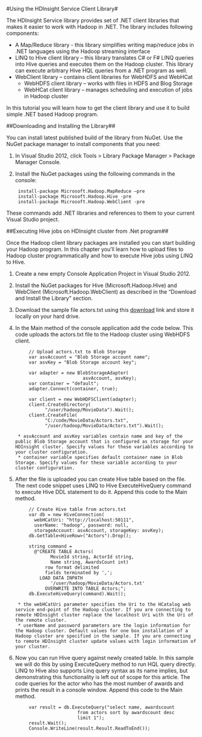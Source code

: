 <properties linkid="manage-services-hdinsight-using-client-library" urlDisplayName="Using the HDInsight Service Client Library" pageTitle="How to use the HDInsight Client Library - Windows Azure guidance" metaKeywords="hdinsight library, hdinsight .net, hdinsight .net azure" metaDescription="Learn how to use the .Net client Libraries for HDInsight." umbracoNaviHide="0" disqusComments="1" writer="sburgess" editor="mollybos" manager="paulettm" />

<div chunk="../chunks/hdinsight-left-nav.md" />

#Using the HDInsight Service Client Library#

The HDInsight Service library provides set of .NET client libraries that makes it easier to work with Hadoop in .NET. The library includes following components:

- 	A Map/Reduce library - this library simplifies writing map/reduce jobs in .NET languages using the Hadoop streaming interface
- 	LINQ to Hive client library – this library translates C# or F# LINQ queries into Hive queries and executes them on the Hadoop cluster. This library can execute arbitrary Hive HQL queries from a .NET program as well.
- 	WebClient library – contains client libraries for WebHDFS and WebHCat
	- 	WebHDFS client library – works with files in HDFS and Blog Storage
	- WebHCat client library – manages scheduling and execution of jobs in Hadoop cluster

In this tutorial you will learn how to get the client library and use it to build simple .NET based Hadoop program.

##Downloading and Installing the Library##

You can install latest published build of the library from NuGet. Use the NuGet package manager to install components that you need:

1. In Visual Studio 2012, click Tools > Library Package Manager > Package Manager Console.
2. Install the NuGet packages using the following commands in the console:

		install-package Microsoft.Hadoop.MapReduce –pre
		install-package Microsoft.Hadoop.Hive -pre 
		install-package Microsoft.Hadoop.WebClient -pre 

These commands add .NET libraries and references to them to your current Visual Studio project.

##Executing Hive jobs on HDInsight cluster from .Net program##

Once the Hadoop client library packages are installed you can start building your Hadoop program. In this chapter you’ll learn how to upload files to Hadoop cluster programmatically and how to execute Hive jobs using LINQ to Hive.

1. Create a new empty Console Application Project in Visual Studio 2012.
2. Install the NuGet packages for Hive (Microsoft.Hadoop.Hive) and WebClient (Microsoft.Hadoop.WebClient) as described in the “Download and Install the Library” section. 
3. Download the sample file actors.txt using this [download](http://go.microsoft.com/fwlink/?LinkID=286223) link and store it locally on your hard drive.
4. In the Main method of the console application add the code below. This code uploads the actors.txt file to the Hadoop cluster using WebHDFS client.

            // Upload actors.txt to Blob Storage
            var asvAccount = "Blob Storage account name";
            var asvKey = "Blob Storage account key";

            var adapter = new BlobStorageAdapter(
                                asvAccount, asvKey);
            var container = "default";
            adapter.Connect(container, true);

            var client = new WebHDFSClient(adapter);
            client.CreateDirectory(
                  "/user/hadoop/MovieData").Wait();
            client.CreateFile(
                  "C:/code/MovieData/Actors.txt",
                  "/user/hadoop/MovieData/Actors.txt").Wait();

		* asvAccount and asvKey variables contain name and key of the public Blob Storage account that is configured as storage for your HDInsight cluster. Specify values for these variables according to your cluster configuration.
		* container variable specifies default container name in Blob Storage. Specify values for these variable according to your cluster configuration.

5. After the file is uploaded you can create Hive table based on the file. The next code snippet uses LINQ to Hive ExecuteHiveQuery command to execute Hive DDL statement to do it. Append this code to the Main method.

            // Create Hive table from actors.txt
            var db = new HiveConnection(
              webHCatUri: "http://localhost:50111",
              userName: "hadoop", password: null,
              storageAccount: asvAccount, storageKey: asvKey);
            db.GetTable<HiveRow>("Actors").Drop();

            string command = 
              @"CREATE TABLE Actors(
                    MovieId string, ActorId string,
                    Name string, AwardsCount int) 
                  row format delimited 
                  fields terminated by ',';
                LOAD DATA INPATH 
                    '/user/hadoop/MovieData/Actors.txt'
                  OVERWRITE INTO TABLE Actors;";
            db.ExecuteHiveQuery(command).Wait();

		* the webHCatUri parameter specifies the Uri to the HCatalog web service end-point of the Hadoop cluster. If you are connecting to remote HDInsight cluster replace the localhost Uri with the Uri of the remote cluster.
		* userName and password parameters are the login information for the Hadoop cluster. Default values for one box installation of a Hadoop cluster are specified in the sample. If you are connecting to remote HDInsight cluster update values with login information of your cluster.

6. Now you can run Hive query against newly created table. In this sample we will do this by using ExecuteQuery method to run HQL query directly. LINQ to Hive also supports Linq query syntax as its name implies, but demonstrating this functionality is left out of scope for this article. The code queries for the actor who has the most number of awards and prints the result in a console window. Append this code to the Main method.

            var result = db.ExecuteQuery("select name, awardscount
                              from actors sort by awardscount desc
                              limit 1");
            result.Wait();
            Console.WriteLine(result.Result.ReadToEnd());

